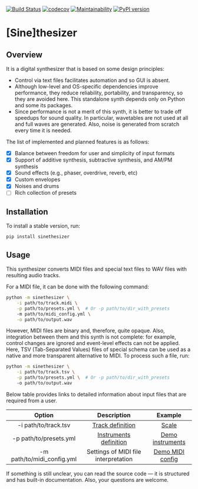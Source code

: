 [![Build Status](https://github.com/Nikolay-Lysenko/sinethesizer/actions/workflows/main.yml/badge.svg)](https://github.com/Nikolay-Lysenko/sinethesizer/actions/workflows/main.yml)
[![codecov](https://codecov.io/gh/Nikolay-Lysenko/sinethesizer/branch/master/graph/badge.svg)](https://codecov.io/gh/Nikolay-Lysenko/sinethesizer)
[![Maintainability](https://api.codeclimate.com/v1/badges/a43618b5f9454d01186c/maintainability)](https://codeclimate.com/github/Nikolay-Lysenko/sinethesizer/maintainability)
[![PyPI version](https://badge.fury.io/py/sinethesizer.svg)](https://badge.fury.io/py/sinethesizer)

# [Sine]thesizer

## Overview

It is a digital synthesizer that is based on some design principles:
* Control via text files facilitates automation and so GUI is absent.
* Although low-level and OS-specific dependencies improve performance, they reduce reliability, portability, and transparency, so they are avoided here. This standalone synth depends only on Python and some its packages.
* Since performance is not a merit of this synth, it is better to trade off speedups for sound quality. In particular, wavetables are not used at all and full waves are generated. Also, noise is generated from scratch every time it is needed.

The list of implemented and planned features is as follows:
- [x] Balance between freedom for user and simplicity of input formats
- [x] Support of additive synthesis, subtractive synthesis, and AM/PM synthesis
- [x] Sound effects (e.g., phaser, overdrive, reverb, etc)
- [x] Custom envelopes
- [x] Noises and drums
- [ ] Rich collection of presets

## Installation

To install a stable version, run:
```
pip install sinethesizer
```

## Usage

This synthesizer converts MIDI files and special text files to WAV files with resulting audio tracks.

For a MIDI file, it can be done with the following command:
```bash
python -m sinethesizer \
    -i path/to/track.midi \
    -p path/to/presets.yml \  # Or -p path/to/dir_with_presets
    -m path/to/midi_config.yml \
    -o path/to/output.wav
```

However, MIDI files are binary and, therefore, quite opaque. Also, integration between them and this synth is not complete: for example, control changes are ignored and event-level effects can not be applied. Here, TSV (Tab-Separated Values) files of special schema can be used as a native and more transparent alternative to MIDI. To process such a file, run:
```bash
python -m sinethesizer \
    -i path/to/track.tsv \
    -p path/to/presets.yml \  # Or -p path/to/dir_with_presets
    -o path/to/output.wav
```

Below table provides links to detailed information about input files that are required from a user.

|           Option           |                                                    Description                                                     |                                                    Example                                                    |
|:--------------------------:|:------------------------------------------------------------------------------------------------------------------:|:-------------------------------------------------------------------------------------------------------------:|
|    -i path/to/track.tsv    |      [Track definition](https://github.com/Nikolay-Lysenko/sinethesizer/blob/master/docs/track_definition.md)      |         [Scale](https://github.com/Nikolay-Lysenko/sinethesizer/blob/master/docs/examples/scale.tsv)          |
|   -p path/to/presets.yml   | [Instruments definition](https://github.com/Nikolay-Lysenko/sinethesizer/blob/master/docs/instruments_creation.md) | [Demo instruments](https://github.com/Nikolay-Lysenko/sinethesizer/blob/master/docs/examples/instruments.yml) |
| -m path/to/midi_config.yml |                                        Settings of MIDI file interpretation                                        | [Demo MIDI config](https://github.com/Nikolay-Lysenko/sinethesizer/blob/master/docs/examples/midi_config.yml) |

If something is still unclear, you can read the source code — it is structured and has built-in documentation. Also, your questions are welcome.
